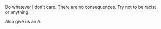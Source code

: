 Do whatever I don't care. There are no consequences. Try not to be racist or anything.

Also give us an A.